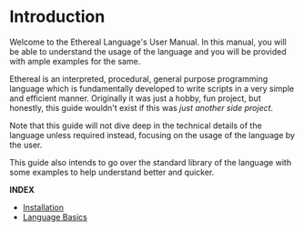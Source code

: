 # Introduction

Welcome to the Ethereal Language's User Manual. In this manual, you will be able to understand the usage of the language and you will be provided with ample examples for the same.

Ethereal is an interpreted, procedural, general purpose programming language which is fundamentally developed to write scripts in a very simple and efficient manner. Originally it was just a hobby, fun project, but honestly, this guide wouldn't exist if this was *just another side project*.

Note that this guide will not dive deep in the technical details of the language unless required instead, focusing on the usage of the language by the user.

This guide also intends to go over the standard library of the language with some examples to help understand better and quicker.

**INDEX**

- [Installation](./guide/00-install.md)
- [Language Basics](./guide/01-basics.md)